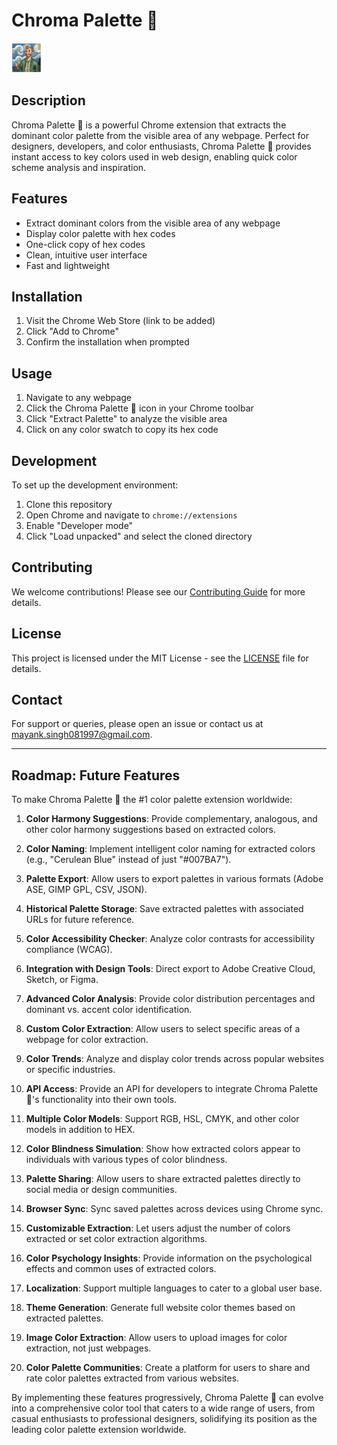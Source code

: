 # Chroma Palette 🎨

![Chroma Palette 🎨 Logo](icon48.png)

## Description

Chroma Palette 🎨 is a powerful Chrome extension that extracts the dominant color palette from the visible area of any webpage. Perfect for designers, developers, and color enthusiasts, Chroma Palette 🎨 provides instant access to key colors used in web design, enabling quick color scheme analysis and inspiration.

## Features

- Extract dominant colors from the visible area of any webpage
- Display color palette with hex codes
- One-click copy of hex codes
- Clean, intuitive user interface
- Fast and lightweight

## Installation

1. Visit the Chrome Web Store (link to be added)
2. Click "Add to Chrome"
3. Confirm the installation when prompted

## Usage

1. Navigate to any webpage
2. Click the Chroma Palette 🎨 icon in your Chrome toolbar
3. Click "Extract Palette" to analyze the visible area
4. Click on any color swatch to copy its hex code

## Development

To set up the development environment:

1. Clone this repository
2. Open Chrome and navigate to `chrome://extensions`
3. Enable "Developer mode"
4. Click "Load unpacked" and select the cloned directory

## Contributing

We welcome contributions! Please see our [Contributing Guide](CONTRIBUTING.md) for more details.

## License

This project is licensed under the MIT License - see the [LICENSE](LICENSE) file for details.

## Contact

For support or queries, please open an issue or contact us at [mayank.singh081997@gmail.com](mailto:mayank.singh081997@gmail.com).

---

## Roadmap: Future Features

To make Chroma Palette 🎨 the #1 color palette extension worldwide:

1. **Color Harmony Suggestions**: Provide complementary, analogous, and other color harmony suggestions based on extracted colors.

2. **Color Naming**: Implement intelligent color naming for extracted colors (e.g., "Cerulean Blue" instead of just "#007BA7").

3. **Palette Export**: Allow users to export palettes in various formats (Adobe ASE, GIMP GPL, CSV, JSON).

4. **Historical Palette Storage**: Save extracted palettes with associated URLs for future reference.

5. **Color Accessibility Checker**: Analyze color contrasts for accessibility compliance (WCAG).

6. **Integration with Design Tools**: Direct export to Adobe Creative Cloud, Sketch, or Figma.

7. **Advanced Color Analysis**: Provide color distribution percentages and dominant vs. accent color identification.

8. **Custom Color Extraction**: Allow users to select specific areas of a webpage for color extraction.

9. **Color Trends**: Analyze and display color trends across popular websites or specific industries.

10. **API Access**: Provide an API for developers to integrate Chroma Palette 🎨's functionality into their own tools.

11. **Multiple Color Models**: Support RGB, HSL, CMYK, and other color models in addition to HEX.

12. **Color Blindness Simulation**: Show how extracted colors appear to individuals with various types of color blindness.

13. **Palette Sharing**: Allow users to share extracted palettes directly to social media or design communities.

14. **Browser Sync**: Sync saved palettes across devices using Chrome sync.

15. **Customizable Extraction**: Let users adjust the number of colors extracted or set color extraction algorithms.

16. **Color Psychology Insights**: Provide information on the psychological effects and common uses of extracted colors.

17. **Localization**: Support multiple languages to cater to a global user base.

18. **Theme Generation**: Generate full website color themes based on extracted palettes.

19. **Image Color Extraction**: Allow users to upload images for color extraction, not just webpages.

20. **Color Palette Communities**: Create a platform for users to share and rate color palettes extracted from various websites.

By implementing these features progressively, Chroma Palette 🎨 can evolve into a comprehensive color tool that caters to a wide range of users, from casual enthusiasts to professional designers, solidifying its position as the leading color palette extension worldwide.
